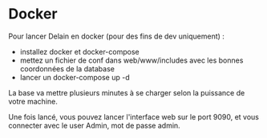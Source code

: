 # Docker

Pour lancer Delain en docker (pour des fins de dev uniquement) :
- installez docker et docker-compose
- mettez un fichier de conf dans web/www/includes avec les bonnes coordonnées de la database
- lancer un docker-compose up -d

La base va mettre plusieurs minutes à se charger selon la puissance de votre machine.

Une fois lancé, vous pouvez lancer l'interface web sur le port 9090, et vous connecter avec le user Admin, mot de passe admin.

